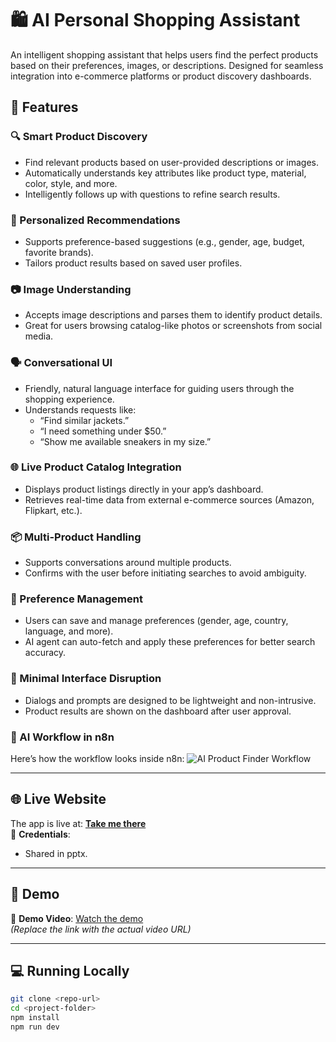 # 🛍️ AI Personal Shopping Assistant

An intelligent shopping assistant that helps users find the perfect products based on their preferences, images, or descriptions. Designed for seamless integration into e-commerce platforms or product discovery dashboards.

## 🚀 Features

### 🔍 Smart Product Discovery
- Find relevant products based on user-provided descriptions or images.
- Automatically understands key attributes like product type, material, color, style, and more.
- Intelligently follows up with questions to refine search results.

### 🧠 Personalized Recommendations
- Supports preference-based suggestions (e.g., gender, age, budget, favorite brands).
- Tailors product results based on saved user profiles.

### 📷 Image Understanding
- Accepts image descriptions and parses them to identify product details.
- Great for users browsing catalog-like photos or screenshots from social media.

### 🗣️ Conversational UI
- Friendly, natural language interface for guiding users through the shopping experience.
- Understands requests like:
  - “Find similar jackets.”
  - “I need something under $50.”
  - “Show me available sneakers in my size.”

### 🌐 Live Product Catalog Integration
- Displays product listings directly in your app’s dashboard.
- Retrieves real-time data from external e-commerce sources (Amazon, Flipkart, etc.).

### 📦 Multi-Product Handling
- Supports conversations around multiple products.
- Confirms with the user before initiating searches to avoid ambiguity.

### 📁 Preference Management
- Users can save and manage preferences (gender, age, country, language, and more).
- AI agent can auto-fetch and apply these preferences for better search accuracy.

### 🧾 Minimal Interface Disruption
- Dialogs and prompts are designed to be lightweight and non-intrusive.
- Product results are shown on the dashboard after user approval.

### 🧩 AI Workflow in n8n
Here’s how the workflow looks inside n8n:
![AI Product Finder Workflow](https://drive.google.com/file/d/1rRtTgGbOSElEKfapanql4W74e_dYiGXM/view?usp=drive_link)

---

## 🌐 Live Website

The app is live at: **[Take me there](https://product-chat-connect.lovable.app/)**  
🔐 **Credentials**:  
- Shared in pptx.

---

## 🧪 Demo

🎥 **Demo Video**: [Watch the demo](https://drive.google.com/file/d/1PjHb9vjLFZO0I8Is-Cvi2yh5-GKN8D0s/view?usp=drive_link)  
_(Replace the link with the actual video URL)_

---

## 💻 Running Locally

```bash
git clone <repo-url>
cd <project-folder>
npm install
npm run dev
